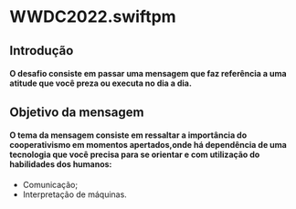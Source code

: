 # WWDC2022.swiftpm

## Introdução

#### O desafio consiste em passar uma mensagem que faz referência a uma atitude que você preza ou executa no dia a dia.

## Objetivo da mensagem

#### O tema da mensagem consiste em ressaltar a importância do cooperativismo em momentos apertados,onde há dependência de uma tecnologia que você precisa para se orientar e com utilização do habilidades dos humanos:

- Comunicação;
- Interpretação de máquinas.

